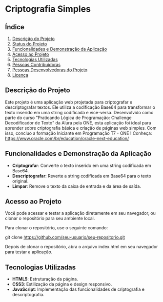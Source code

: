 # Criptografia Simples

## Índice

1. [Descrição do Projeto](#descrição-do-projeto)
2. [Status do Projeto](#status-do-projeto)
3. [Funcionalidades e Demonstração da Aplicação](#funcionalidades-e-demonstração-da-aplicação)
4. [Acesso ao Projeto](#acesso-ao-projeto)
5. [Tecnologias Utilizadas](#tecnologias-utilizadas)
6. [Pessoas Contribuidoras](#pessoas-contribuidoras)
7. [Pessoas Desenvolvedoras do Projeto](#pessoas-desenvolvedoras-do-projeto)
8. [Licença](#licença)

## Descrição do Projeto

Este projeto é uma aplicação web projetada para criptografar e descriptografar textos. Ele utiliza a codificação Base64 para transformar o texto inserido em uma string codificada e vice-versa.
Desenvolvido como parte do curso "Praticando Lógica de Programação: Challenge Decodificador de Texto" da Alura pela ONE, esta aplicação foi ideal para aprender sobre criptografia básica e criação de páginas web simples.
Com isso, concluo a formação Iniciante em Programação T7 - ONE ! Conheça: https://www.oracle.com/br/education/oracle-next-education/

## Funcionalidades e Demonstração da Aplicação

- **Criptografar**: Converte o texto inserido em uma string codificada em Base64.
- **Descriptografar**: Reverte a string codificada em Base64 para o texto original.
- **Limpar**: Remove o texto da caixa de entrada e da área de saída.


## Acesso ao Projeto

Você pode acessar e testar a aplicação diretamente em seu navegador, ou clonar o repositório para seu ambiente local.

Para clonar o repositório, use o seguinte comando:

git clone https://github.com/seu-usuario/seu-repositorio.git

Depois de clonar o repositório, abra o arquivo index.html em seu navegador para testar a aplicação.

## Tecnologias Utilizadas
- **HTML5**: Estruturação da página.
- **CSS3**: Estilização da página e design responsivo.
- **JavaScript**: Implementação das funcionalidades de criptografia e descriptografia.





